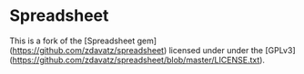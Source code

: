 # Spreadsheet

This is a fork of the [Spreadsheet gem] (https://github.com/zdavatz/spreadsheet) licensed under under the [GPLv3] (https://github.com/zdavatz/spreadsheet/blob/master/LICENSE.txt).